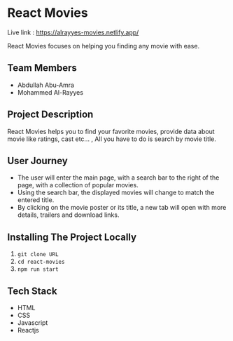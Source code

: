 # React Movies

Live link : https://alrayyes-movies.netlify.app/

React Movies focuses on helping you finding any movie with ease.

## Team Members

* Abdullah Abu-Amra
* Mohammed Al-Rayyes

## Project Description

React Movies helps you to find your favorite movies, provide data about movie like ratings, cast etc... ,
All you have to do is search by movie title.

## User Journey
- The user will enter the main page, with a search bar to the right of the page, with a collection of popular movies.
- Using the search bar, the displayed movies will change to match the entered title. 
- By clicking on the movie poster or its title, a new tab will open with more details, trailers and download links.

## Installing The Project Locally
1.  `git clone URL`
1.  `cd react-movies`
1.  `npm run start`


## Tech Stack
* HTML
* CSS
* Javascript
* Reactjs
